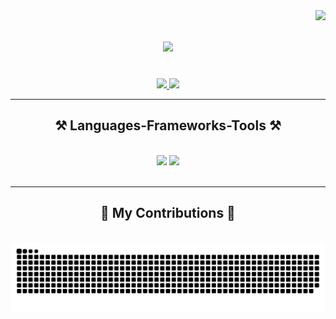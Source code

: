 <img align="right" src="https://visitor-badge.laobi.icu/badge?page_id=191prajjwal.191prajjwal" />

<h1 align="center">
    <img src="https://readme-typing-svg.herokuapp.com/?font=Righteous&size=35&center=true&vCenter=true&width=500&height=70&duration=4000&lines=Hi+There!+👋;+I'm+Prajjwal+Shukla!;" />
</h1>

<!-- <h3 align="center">A passionate software developer from India</h3> -->

<br/>

<!-- <div align="center">
 
 🔭 I’m currently looking for a job role 
 <br/>
 🌱 Currently expanding proficiency in the **Full Stack Development**
  <br/>
⚡ Fun fact **Game of Thrones Night's Watch cloaks are made from Ikea rugs**

 </div> -->
 
<div align="center"> 
  <a href="mailto:prajjwalshukla333@gmail.com">
    <img src="https://img.shields.io/badge/Gmail-333333?style=for-the-badge&logo=gmail&logoColor=red" />
  </a>
  <a href="https://www.linkedin.com/in/prajjwal191/" target="_blank">
    <img src="https://img.shields.io/badge/LinkedIn-0077B5?style=for-the-badge&logo=linkedin&logoColor=white" target="_blank" />
  </a>
</div>

 <hr/>
 
<h2 align="center">⚒️ Languages-Frameworks-Tools ⚒️</h2>
<br/>
<div align="center">
    <img src="https://skillicons.dev/icons?i=mongodb,expressjs,react,nodejs,javascript,html,css,bootstrap,vscode,github,figma,tailwind,git" />
    <img src="https://skillicons.dev/icons?i=c,java,sql" /><br>
</div>

<br/>
<hr/>

<div align="center">
  <h2>🐍 My Contributions 🐍</h2>
  <br>
  <img alt="snake eating my contributions" src="https://raw.githubusercontent.com/191prajjwal/191prajjwal/output/github-contribution-grid-snake.svg" />
  <br/>
</div>



<!-- <h2 align="center">⚡ Stats ⚡</h2>
<br>
<div align=center>
  <img width=390 src="https://streak-stats.demolab.com/?user=191prajjwal&count_private=true&theme=react&border_radius=10" alt="streak stats"/>
  <img width=390 src="https://github-readme-stats.vercel.app/api?username=191prajjwal&count_private=true&show_icons=true&theme=react&rank_icon=github&border_radius=10" alt="readme stats" />
  <br/>
  <img width=325 align="center" src="https://github-readme-stats.vercel.app/api/top-langs/?username=191prajjwal&hide=HTML&langs_count=8&layout=compact&theme=react&border_radius=10&size_weight=0.5&count_weight=0.5&exclude_repo=github-readme-stats" alt="top langs" />
</div> -->



